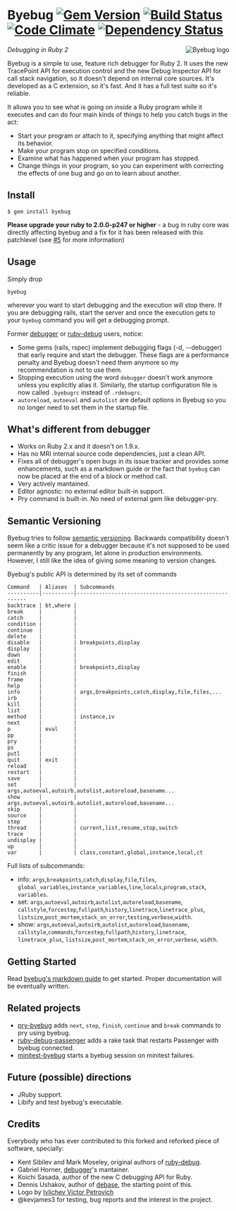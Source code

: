 # Byebug [![Gem Version][1]][2] [![Build Status][3]][4] [![Code Climate][5]][6] [![Dependency Status][7]][8]

<img src="https://raw.github.com/deivid-rodriguez/byebug/master/logo.png"
     alt="Byebug logo" align="right" style="margin-left: 10px" />

_Debugging in Ruby 2_

Byebug is a simple to use, feature rich debugger for Ruby 2. It uses the new
TracePoint API for execution control and the new Debug Inspector API for call
stack navigation, so it doesn't depend on internal core sources. It's developed
as a C extension, so it's fast. And it has a full test suite so it's reliable.

It allows you to see what is going on _inside_ a Ruby program while it executes
and can do four main kinds of things to help you catch bugs in the act:

* Start your program or attach to it, specifying anything that might affect its
behavior.
* Make your program stop on specified conditions.
* Examine what has happened when your program has stopped.
* Change things in your program, so you can experiment with correcting the
effects of one bug and go on to learn about another.


## Install

    $ gem install byebug

**Please upgrade your ruby to 2.0.0-p247 or higher** - a bug in ruby core was
directly affecting byebug and a fix for it has been released with this
patchlevel (see [#5](https://github.com/deivid-rodriguez/byebug/issues/5) for
more information)


## Usage

Simply drop

    byebug

wherever you want to start debugging and the execution will stop there. If you
are debugging rails, start the server and once the execution gets to your
`byebug` command you will get a debugging prompt.

Former [debugger](https://github.com/cldwalker/debugger) or
[ruby-debug](https://github.com/mark-moseley/ruby-debug) users, notice:

* Some gems (rails, rspec) implement debugging flags (-d, --debugger) that early
require and start the debugger. These flags are a performance penalty and Byebug
doesn't need them anymore so my recommendation is not to use them.
* Stopping execution using the word `debugger` doesn't work anymore unless you
explicitly alias it. Similarly, the startup configuration file is now called
`.byebugrc` instead of `.rdebugrc`.
* `autoreload`, `autoeval` and `autolist` are default options in Byebug so you
no longer need to set them in the startup file.


## What's different from debugger

* Works on Ruby 2.x and it doesn't on 1.9.x.
* Has no MRI internal source code dependencies, just a clean API.
* Fixes all of debugger's open bugs in its issue tracker and provides some
enhancements, such as a markdown guide or the fact that `byebug` can now be
placed at the end of a block or method call.
* Very actively mantained.
* Editor agnostic: no external editor built-in support.
* Pry command is built-in. No need of external gem like debugger-pry.


## Semantic Versioning

Byebug tries to follow [semantic versioning](http://semver.org). Backwards
compatibility doesn't seem like a critic issue for a debugger because it's not
supposed to be used permanently by any program, let alone in production
environments. However, I still like the idea of giving some meaning to version
changes.

Byebug's public API is determined by its set of commands

    Command   | Aliases  | Subcommands
    ----------|----------|------------------------------------------------------
    backtrace | bt,where |
    break     |          |
    catch     |          |
    condition |          |
    continue  |          |
    delete    |          |
    disable   |          | breakpoints,display
    display   |          |
    down      |          |
    edit      |          |
    enable    |          | breakpoints,display
    finish    |          |
    frame     |          |
    help      |          |
    info      |          | args,breakpoints,catch,display,file,files,...
    irb       |          |
    kill      |          |
    list      |          |
    method    |          | instance,iv
    next      |          |
    p         | eval     |
    pp        |          |
    pry       |          |
    ps        |          |
    putl      |          |
    quit      | exit     |
    reload    |          |
    restart   |          |
    save      |          |
    set       |          | args,autoeval,autoirb,autolist,autoreload,basename...
    show      |          | args,autoeval,autoirb,autolist,autoreload,basename...
    skip      |          |
    source    |          |
    step      |          |
    thread    |          | current,list,resume,stop,switch
    trace     |          |
    undisplay |          |
    up        |          |
    var       |          | class,constant,global,instance,local,ct

Full lists of subcommands:

* info: `args`,`breakpoints`,`catch`,`display`,`file`,`files`,
`global_variables`,`instance_variables`,`line`,`locals`,`program,stack`,
`variables`.
* set: `args`,`autoeval`,`autoirb`,`autolist`,`autoreload`,`basename`,
`callstyle`,`forcestep`,`fullpath`,`history`,`linetrace`,`linetrace_plus`,
`listsize`,`post_mortem`,`stack_on_error`,`testing`,`verbose`,`width`.
* show: `args`,`autoeval`,`autoirb`,`autolist`,`autoreload`,`basename`,
`callstyle`,`commands`,`forcestep`,`fullpath`,`history`,`linetrace`,
`linetrace_plus`, `listsize`,`post_mortem`,`stack_on_error`,`verbose`, `width`.


## Getting Started

Read [byebug's markdown
guide](https://github.com/deivid-rodriguez/byebug/blob/master/GUIDE.md) to get
started. Proper documentation will be eventually written.


## Related projects

* [pry-byebug](https://github.com/deivid-rodriguez/pry-byebug) adds `next`,
  `step`, `finish`, `continue` and `break` commands to pry using byebug.
* [ruby-debug-passenger](https://github.com/davejamesmiller/ruby-debug-passenger)
adds a rake task that restarts Passenger with byebug connected.
* [minitest-byebug](https://github.com/kaspth/minitest-byebug) starts a byebug
session on minitest failures.


## Future (possible) directions

* JRuby support.
* Libify and test byebug's executable.


## Credits

Everybody who has ever contributed to this forked and reforked piece of
software, specially:

* Kent Sibilev and Mark Moseley, original authors of
[ruby-debug](https://github.com/mark-moseley/ruby-debug).
* Gabriel Horner, [debugger](https://github.com/cldwalker/debugger)'s mantainer.
* Koichi Sasada, author of the new C debugging API for Ruby.
* Dennis Ushakov, author of [debase](https://github.com/denofevil/debase), the
starting point of this.
* Logo by [Ivlichev Victor Petrovich](http://www.aha-soft.com/)
* @kevjames3 for testing, bug reports and the interest in the project.

[1]: https://badge.fury.io/rb/byebug.png
[2]: http://badge.fury.io/rb/byebug
[3]: https://secure.travis-ci.org/deivid-rodriguez/byebug.png
[4]: http://travis-ci.org/deivid-rodriguez/byebug
[5]: https://codeclimate.com/github/deivid-rodriguez/byebug.png
[6]: https://codeclimate.com/github/deivid-rodriguez/byebug
[7]: https://gemnasium.com/deivid-rodriguez/byebug.png
[8]: https://gemnasium.com/deivid-rodriguez/byebug
